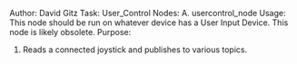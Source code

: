 Author: David Gitz
Task: User_Control
Nodes:
A. usercontrol_node
Usage: This node should be run on whatever device has a User Input Device.  This node is likely obsolete.
Purpose:
1. Reads a connected joystick and publishes to various topics.


